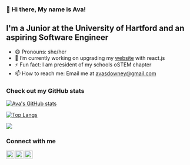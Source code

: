 ### 👋 Hi there, My name is Ava!

## I'm a Junior at the University of Hartford and an aspiring Software Engineer

- 😄 Pronouns: she/her
- 🔭 I’m currently working on upgrading my [website][website] with react.js
- ⚡ Fun fact: I am president of my schools oSTEM chapter
- 📫 How to reach me: Email me at avasdowney@gmail.com

### Check out my GitHub stats

[![Ava's GitHub stats](https://github-readme-stats.vercel.app/api?username=avasdowney&count_private=true&show_icons=true&theme=react)](https://github.com/anuraghazra/github-readme-stats)

[![Top Langs](https://github-readme-stats.vercel.app/api/top-langs/?username=avasdowney&langs_count=6&hide=Assembly,CSS&layout=compact&theme=react)](https://github.com/anuraghazra/github-readme-stats)

![](https://komarev.com/ghpvc/?username=avasdowney)

### Connect with me

[<img align="left" alt="codeSTACKr | LinkedIn" width="22px" src="https://cdn.jsdelivr.net/npm/simple-icons@v3/icons/linkedin.svg" />][linkedin]

[<img align="left" alt="Icons8 | Website" width="22px" src="https://img.icons8.com/ios/452/domain.png" />][website]

[<img align="left" alt="codeSTACKr | Instagram" width="22px" src="https://cdn.jsdelivr.net/npm/simple-icons@v3/icons/instagram.svg" />][instagram]


[website]: https://avasdowney.github.io/
[linkedin]: https://www.linkedin.com/in/ava-downey-9b59931aa/
[instagram]: https://www.instagram.com/ava_downey/

<!--
- 🔭 I’m currently working on ...
- 🌱 I’m currently learning ...
- 👯 I’m looking to collaborate on ...
- 🤔 I’m looking for help with ...
- 💬 Ask me about ...
- 📫 How to reach me: ...
- 😄 Pronouns: ...
- ⚡ Fun fact: ...
-->
